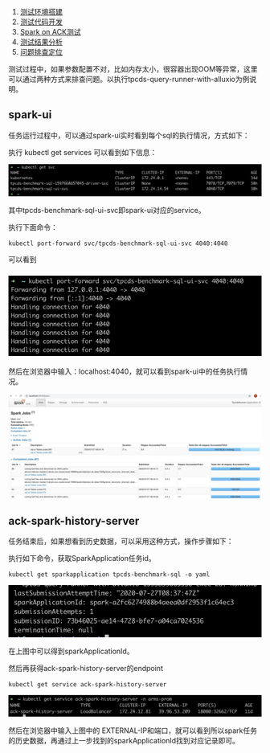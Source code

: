 1. [测试环境搭建](benchmark_env.md)
2. [测试代码开发](benchmark_code.md)
3. [Spark on ACK测试](benchmark_steps.md)
4. [测试结果分析](benchmark_result.md)
5. [问题排查定位](debugging_guide.md)

测试过程中，如果参数配置不对，比如内存太小，很容器出现OOM等异常，这里可以通过两种方式来排查问题。以执行tpcds-query-runner-with-alluxio为例说明。

## spark-ui

任务运行过程中，可以通过spark-ui实时看到每个sql的执行情况，方式如下：

执行 kubectl get services 可以看到如下信息：

![sparkapplication_svc.jpg](../img/sparkapplication_svc.jpg)

其中tpcds-benchmark-sql-ui-svc即spark-ui对应的service。

执行下面命令：

```shell
kubectl port-forward svc/tpcds-benchmark-sql-ui-svc 4040:4040
```

可以看到

### ![port-forward_svc.jpg](../img/port-forward_svc.jpg)

然后在浏览器中输入：localhost:4040，就可以看到spark-ui中的任务执行情况。

![localhost_spark_ui.jpeg](../img/localhost_spark_ui.jpeg)



## ack-spark-history-server

任务结束后，如果想看到历史数据，可以采用这种方式，操作步骤如下：

执行如下命令，获取SparkApplication任务id。

```shell
kubectl get sparkapplication tpcds-benchmark-sql -o yaml
```

![get_sparkapplication_id.jpeg](../img/get_sparkapplication_id.jpeg)

在上图中可以得到sparkApplicationId。

然后再获得ack-spark-history-server的endpoint

```shell
kubectl get service ack-spark-history-server 
```

![get_spark_history_svc.jpeg](../img/get_spark_history_svc.jpeg)

然后在浏览器中输入上图中的 EXTERNAL-IP和端口，就可以看到所以spark任务的历史数据，再通过上一步找到的sparkApplicationId找到对应记录即可。